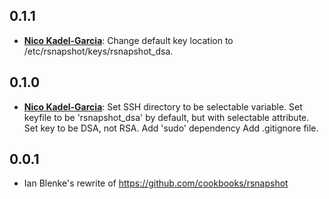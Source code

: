 ## 0.1.1

* [**Nico Kadel-Garcia**](https://github.com/nkadel-skyhook):
  Change default key location to /etc/rsnapshot/keys/rsnapshot_dsa.

## 0.1.0

* [**Nico Kadel-Garcia**](https://github.com/nkadel-skyhook):
  Set SSH directory to be selectable variable.
  Set keyfile to be 'rsnapshot_dsa' by default, but with selectable attribute.
  Set key to be DSA, not RSA.
  Add 'sudo' dependency
  Add .gitignore file.

## 0.0.1
* Ian Blenke's rewrite of https://github.com/cookbooks/rsnapshot

